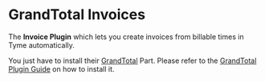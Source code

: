 # GrandTotal Invoices

The **Invoice Plugin** which lets you create invoices from billable times in Tyme automatically.

You just have to install their [GrandTotal](https://www.mediaatelier.com) Part. Please refer to the [GrandTotal Plugin Guide](https://www.tyme-app.com/en/grandtotal-plugin) on how to install it.